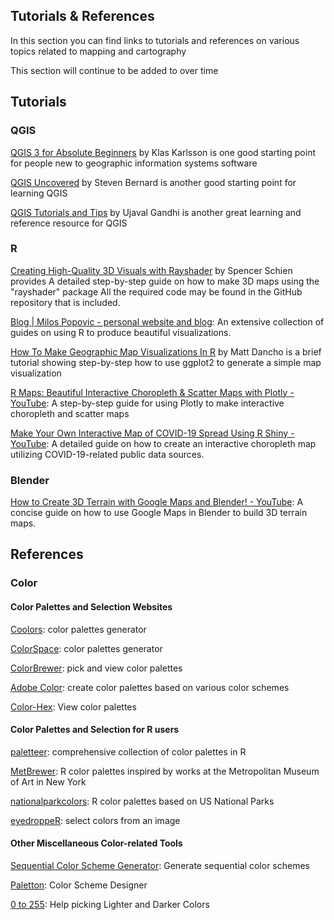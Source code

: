 ## Tutorials & References

In this section you can find links to tutorials and references on various topics related to mapping and cartography

This section will continue to be added to over time


## Tutorials

### QGIS

[QGIS 3 for Absolute Beginners](https://www.youtube.com/watch?v=kCnNWyl9qSE) by Klas Karlsson is one good starting point for people new to geographic information systems software

[QGIS Uncovered](https://www.youtube.com/playlist?list=PL7HotvlLKHCs9nD1fFUjSOsZrsnctyV2R) by Steven Bernard is another good starting point for learning QGIS

[QGIS Tutorials and Tips](https://www.qgistutorials.com/en/) by Ujaval Gandhi is another great learning and reference resource for QGIS

### R

[Creating High-Quality 3D Visuals with Rayshader](https://spencerschien.info/post/data_viz_how_to/high_quality_rayshader_visuals/) by Spencer Schien provides A detailed step-by-step guide on how to make 3D maps using the "rayshader" package All the required code may be found in the GitHub repository that is included.

[Blog | Milos Popovic - personal website and blog](https://milospopovic.net/blog/): An extensive collection of guides on using R to produce beautiful visualizations. 

[How To Make Geographic Map Visualizations In R](https://www.business-science.io/code-tools/2020/12/08/geographic-map-visualization.html?utm_content=buffer09aff&utm_medium=social&utm_source=twitter.com&utm_campaign=buffer) by Matt Dancho is a brief tutorial showing step-by-step how to use ggplot2 to generate a simple map visualization

[R Maps: Beautiful Interactive Choropleth & Scatter Maps with Plotly - YouTube](https://www.youtube.com/watch?v=RrtqBYLf404&ab_channel=Dataslice): A step-by-step guide for using Plotly to make interactive choropleth and scatter maps

[Make Your Own Interactive Map of COVID-19 Spread Using R Shiny - YouTube](https://www.youtube.com/watch?v=eIpiL6y1oQQ&ab_channel=RockEDUScienceOutreach): A detailed guide on how to create an interactive choropleth map utilizing COVID-19-related public data sources.

### Blender 
[How to Create 3D Terrain with Google Maps and Blender! - YouTube](https://www.youtube.com/watch?v=Mj7Z1P2hUWk&ab_channel=CGGeek): A concise guide on how to use Google Maps in Blender to build 3D terrain maps.

## References

### Color

#### Color Palettes and Selection Websites

[Coolors](https://coolors.co/): color palettes generator

[ColorSpace](https://mycolor.space/): color palettes generator

[ColorBrewer](https://colorbrewer2.org/): pick and view color palettes

[Adobe Color](https://color.adobe.com/create): create color palettes based on various color schemes

[Color-Hex](https://www.color-hex.com/color-palettes/popular.php): View color palettes

#### Color Palettes and Selection for R users

[paletteer](https://github.com/EmilHvitfeldt/paletteer): comprehensive collection of color palettes in R

[MetBrewer](https://github.com/BlakeRMills/MetBrewer): R color palettes inspired by works at the Metropolitan Museum of Art in New York

[nationalparkcolors](https://github.com/katiejolly/nationalparkcolors): R color palettes based on US National Parks

[eyedroppeR](https://github.com/doehm/eyedroppeR): select colors from an image

#### Other Miscellaneous Color-related Tools

[Sequential Color Scheme Generator](http://eyetracking.upol.cz/color/): Generate sequential color schemes

[Paletton](https://paletton.com/): Color Scheme Designer

[0 to 255](https://0to255.com/): Help picking Lighter and Darker Colors
